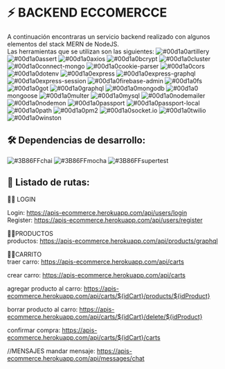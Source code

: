 
# ⚡️ BACKEND ECCOMERCCE

A continuación encontraras un servicio backend realizado con algunos
elementos del stack MERN de NodeJS. \
Las herramientas que se utilizan son las siguientes:
![#00d1a0](http://via.placeholder.com/10/00b48a?text=+)artillery \
![#00d1a0](https://via.placeholder.com/10/00b48a?text=+)assert
![#00d1a0](https://via.placeholder.com/10/00b48a?text=+)axios
![#00d1a0](https://via.placeholder.com/10/00b48a?text=+)bcrypt
![#00d1a0](https://via.placeholder.com/10/00b48a?text=+)cluster
![#00d1a0](https://via.placeholder.com/10/00b48a?text=+)connect-mongo
![#00d1a0](https://via.placeholder.com/10/00b48a?text=+)cookie-parser
![#00d1a0](https://via.placeholder.com/10/00b48a?text=+)cors
![#00d1a0](https://via.placeholder.com/10/00b48a?text=+)dotenv
![#00d1a0](https://via.placeholder.com/10/00b48a?text=+)express
![#00d1a0](https://via.placeholder.com/10/00b48a?text=+)express-graphql
![#00d1a0](https://via.placeholder.com/10/00b48a?text=+)express-session
![#00d1a0](https://via.placeholder.com/10/00b48a?text=+)firebase-admin
![#00d1a0](https://via.placeholder.com/10/00b48a?text=+)fs
![#00d1a0](https://via.placeholder.com/10/00b48a?text=+)got
![#00d1a0](https://via.placeholder.com/10/00b48a?text=+)graphql
![#00d1a0](https://via.placeholder.com/10/00b48a?text=+)mongodb
![#00d1a0](https://via.placeholder.com/10/00b48a?text=+)mongoose
![#00d1a0](https://via.placeholder.com/10/00b48a?text=+)multer
![#00d1a0](https://via.placeholder.com/10/00b48a?text=+)mysql
![#00d1a0](https://via.placeholder.com/10/00b48a?text=+)nodemailer
![#00d1a0](https://via.placeholder.com/10/00b48a?text=+)nodemon
![#00d1a0](https://via.placeholder.com/10/00b48a?text=+)passport
![#00d1a0](https://via.placeholder.com/10/00b48a?text=+)passport-local
![#00d1a0](https://via.placeholder.com/10/00b48a?text=+)path
![#00d1a0](https://via.placeholder.com/10/00b48a?text=+)pm2
![#00d1a0](https://via.placeholder.com/10/00b48a?text=+)socket.io
![#00d1a0](https://via.placeholder.com/10/00b48a?text=+)twilio
![#00d1a0](https://via.placeholder.com/10/00b48a?text=+)winston

## 🛠 Dependencias de desarrollo:
![#3B86FF](https://via.placeholder.com/10/3B86FF?text=+)chai
![#3B86FF](https://via.placeholder.com/10/3B86FF?text=+)mocha
![#3B86FF](https://via.placeholder.com/10/3B86FF?text=+)supertest

## 💬 Listado de rutas: 

👩‍💻 LOGIN

Login: https://apis-ecommerce.herokuapp.com/api/users/login \
Register: https://apis-ecommerce.herokuapp.com/api/users/register

👩‍💻PRODUCTOS \
 productos: https://apis-ecommerce.herokuapp.com/api/products/graphql

👩‍💻CARRITO \
traer carro: https://apis-ecommerce.herokuapp.com/api/carts

crear carro: https://apis-ecommerce.herokuapp.com/api/carts

agregar producto al carro: https://apis-ecommerce.herokuapp.com/api/carts/${idCart}/products/${idProduct}

borrar producto al carro: https://apis-ecommerce.herokuapp.com/api/carts/${idCart}/delete/${idProduct}

confirmar compra:  https://apis-ecommerce.herokuapp.com/api/carts/${idCart}/carts

//MENSAJES
mandar mensaje: https://apis-ecommerce.herokuapp.com/api/messages/chat


